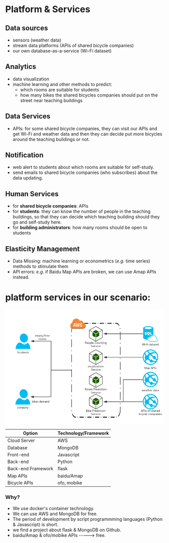 # Platform & Services
## Data sources
* sensors (weather data)
* stream data platforms (APIs of shared bicycle companies)
* our own database-as-a-service (Wi-Fi dataset)

## Analytics
* data visualization
* machine learning and other methods to predict:
  * which rooms are suitable for students
  * how many bikes the shared bicycles companies should put on the street near teaching buildings

## Data Services
* APIs: for some shared bicycle companies, they can visit our APIs and get Wi-Fi and weather data and then they can decide put more bicycles around the teaching buildings or not.

## Notification
* web alert to students about which rooms are suitable for self-study.
* send emails to shared bicycle companies (who subscribes) about the data updating.

## Human Services
* for **shared bicycle companies**: APIs
* for **students**: they can know the number of people in the teaching buildings, so that they can decide which teaching building should they go and self-study here.
* for **building administrators**: how many rooms should be open to students

## Elasticity Management
* Data Missing: machine learning or econometrics (*e.g.* time series) methods to stimulate them
* API errors: *e.g.* if Baidu Map APIs are broken, we can use Amap APIs instead.

# platform services in our scenario:

![P&S](architecture.png)

| Option | Technology/Framework
| --------   | -----
| Cloud Server |AWS
| Database | MongoDB
| Front-end | Javascript
| Back-end | Python
| Back-end Framework | flask
| Map APIs | baidu/Amap
| Bicycle APIs | ofo, mobike

### Why?
* We use docker's container technology.
* We can use AWS and MongoDB for free.
* The period of development by script programmming languages (Python & Javascript) is short.
* we find a project about flask & MongoDB on Github.
* baidu/Amap & ofo/mobike APIs -----> free.
